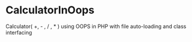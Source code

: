 # CalculatorInOops
Calculator( +, - , / , * ) using OOPS in PHP with file auto-loading and class interfacing

